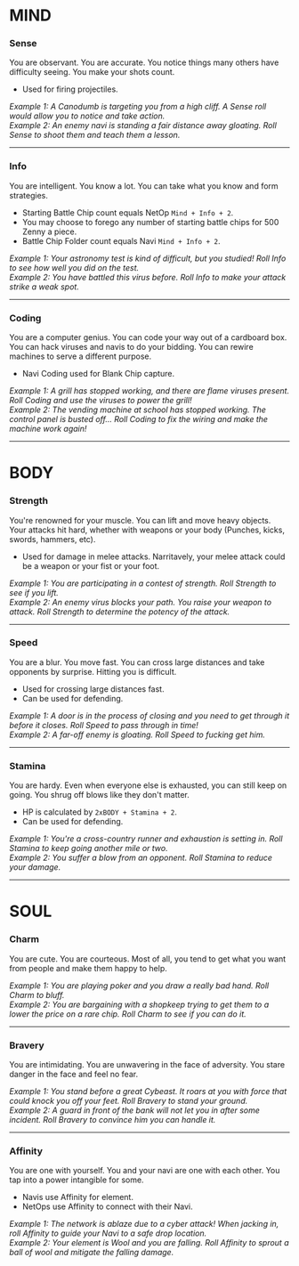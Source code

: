 # MIND
### Sense
You are observant. You are accurate. You notice things many others have difficulty seeing. You make your shots count.
- Used for firing projectiles.

*Example 1: A Canodumb is targeting you from a high cliff. A Sense roll would allow you to notice and take action.*  
*Example 2: An enemy navi is standing a fair distance away gloating. Roll Sense to shoot them and teach them a lesson.*  

---

### Info
You are intelligent. You know a lot. You can take what you know and form strategies.
- Starting Battle Chip count equals NetOp `Mind + Info + 2`.
- You may choose to forego any number of starting battle chips for 500 Zenny a piece.
- Battle Chip Folder count equals Navi `Mind + Info + 2`.

*Example 1: Your astronomy test is kind of difficult, but you studied! Roll Info to see how well you did on the test.*  
*Example 2: You have battled this virus before. Roll Info to make your attack strike a weak spot.*  

---

### Coding
You are a computer genius. You can code your way out of a cardboard box. You can hack viruses and navis to do your bidding. You can rewire machines to serve a different purpose.
- Navi Coding used for Blank Chip capture.

*Example 1: A grill has stopped working, and there are flame viruses present. Roll Coding and use the viruses to power the grill!*  
*Example 2: The vending machine at school has stopped working. The control panel is busted off... Roll Coding to fix the wiring and make the machine work again!*  

---
# BODY
### Strength
You're renowned for your muscle. You can lift and move heavy objects. Your attacks hit hard, whether with weapons or your body (Punches, kicks, swords, hammers, etc).
- Used for damage in melee attacks. Narritavely, your melee attack could be a weapon or your fist or your foot.

*Example 1: You are participating in a contest of strength. Roll Strength to see if you lift.*  
*Example 2: An enemy virus blocks your path. You raise your weapon to attack. Roll Strength to determine the potency of the attack.*  

---

### Speed
You are a blur. You move fast. You can cross large distances and take opponents by surprise. Hitting you is difficult.
- Used for crossing large distances fast.
- Can be used for defending.

*Example 1: A door is in the process of closing and you need to get through it before it closes. Roll Speed to pass through in time!*  
*Example 2: A far-off enemy is gloating. Roll Speed to fucking get him.*  

---

### Stamina
You are hardy. Even when everyone else is exhausted, you can still keep on going. You shrug off blows like they don't matter.
- HP is calculated by `2xBODY + Stamina + 2`.
- Can be used for defending.

*Example 1: You're a cross-country runner and exhaustion is setting in. Roll Stamina to keep going another mile or two.*  
*Example 2: You suffer a blow from an opponent. Roll Stamina to reduce your damage.*  

---
# SOUL
### Charm
You are cute. You are courteous. Most of all, you tend to get what you want from people and make them happy to help.

*Example 1: You are playing poker and you draw a *really* bad hand. Roll Charm to bluff.*  
*Example 2: You are bargaining with a shopkeep trying to get them to a lower the price on a rare chip. Roll Charm to see if you can do it.*  

---

### Bravery
You are intimidating. You are unwavering in the face of adversity. You stare danger in the face and feel no fear.

*Example 1: You stand before a great Cybeast. It roars at you with force that could knock you off your feet. Roll Bravery to stand your ground.*  
*Example 2: A guard in front of the bank will not let you in after some incident. Roll Bravery to convince him you can handle it.*  

---

### Affinity
You are one with yourself. You and your navi are one with each other. You tap into a power intangible for some.
- Navis use Affinity for element.
- NetOps use Affinity to connect with their Navi.

*Example 1: The network is ablaze due to a cyber attack! When jacking in, roll Affinity to guide your Navi to a safe drop location.*  
*Example 2: Your element is Wool and you are falling. Roll Affinity to sprout a ball of wool and mitigate the falling damage.*  
